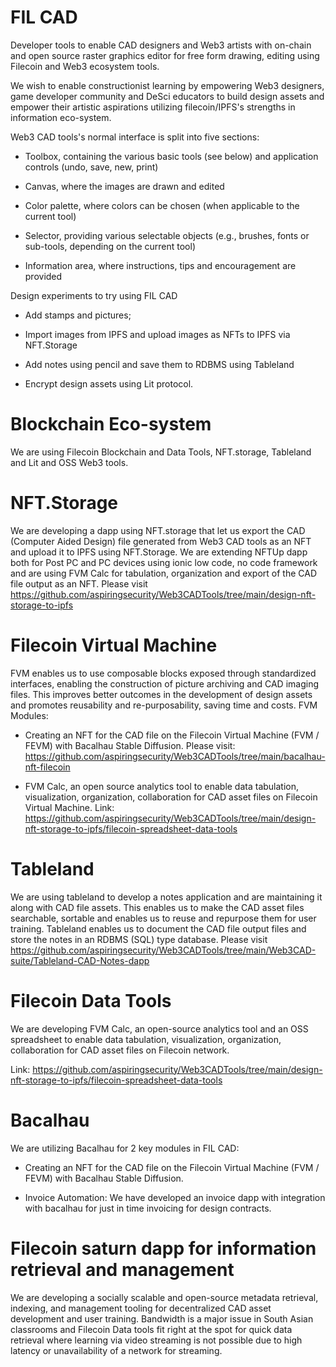 # FIL CAD

Developer tools to enable CAD designers and Web3 artists with on-chain and open source raster graphics editor for free form drawing, editing using Filecoin and Web3 ecosystem tools.

We wish to enable constructionist learning by empowering Web3 designers, game developer community and DeSci educators to build design assets and empower their artistic aspirations utilizing filecoin/IPFS's strengths in information eco-system.

Web3 CAD tools's normal interface is split into five sections:

- Toolbox, containing the various basic tools (see below) and application controls (undo, save, new, print)

- Canvas, where the images are drawn and edited

- Color palette, where colors can be chosen (when applicable to the current tool)

- Selector, providing various selectable objects (e.g., brushes, fonts or sub-tools, depending on the current tool)

- Information area, where instructions, tips and encouragement are provided


Design experiments to try using FIL CAD

- Add stamps and pictures;

- Import images from IPFS and upload images as NFTs to IPFS via NFT.Storage

-  Add notes using pencil and save them to RDBMS using Tableland

-  Encrypt design assets using Lit protocol.

# Blockchain Eco-system

We are using Filecoin Blockchain and Data Tools, NFT.storage, Tableland and Lit and OSS Web3 tools.

# NFT.Storage

We are developing a dapp using NFT.storage that let us export the CAD (Computer Aided Design) file generated from Web3 CAD tools as an NFT and upload it to IPFS using NFT.Storage. We are extending NFTUp dapp both for Post PC and PC devices using ionic low code, no code framework and are using FVM Calc for tabulation, organization and export of the CAD file output as an NFT. Please visit https://github.com/aspiringsecurity/Web3CADTools/tree/main/design-nft-storage-to-ipfs

# Filecoin Virtual Machine

FVM enables us to use composable blocks exposed through standardized interfaces, enabling the construction of picture archiving and CAD imaging files. This improves better outcomes in the development of design assets and promotes reusability and re-purposability, saving time and costs. FVM Modules:

- Creating an NFT for the CAD file on the Filecoin Virtual Machine (FVM / FEVM) with Bacalhau Stable Diffusion. Please visit: https://github.com/aspiringsecurity/Web3CADTools/tree/main/bacalhau-nft-filecoin

- FVM Calc, an open source analytics tool to enable data tabulation, visualization, organization, collaboration for CAD asset files on Filecoin Virtual Machine. Link: https://github.com/aspiringsecurity/Web3CADTools/tree/main/design-nft-storage-to-ipfs/filecoin-spreadsheet-data-tools


# Tableland
We are using tableland to develop a notes application and are maintaining it along with CAD file assets. This enables us to make the CAD asset files searchable, sortable and enables us to reuse and repurpose them for user training. Tableland enables us to document the CAD file output files and store the notes in an RDBMS (SQL) type database. Please visit https://github.com/aspiringsecurity/Web3CADTools/tree/main/Web3CAD-suite/Tableland-CAD-Notes-dapp


# Filecoin Data Tools
We are developing FVM Calc, an open-source analytics tool and an OSS spreadsheet to enable data tabulation, visualization, organization, collaboration for CAD asset files on Filecoin network.


Link: https://github.com/aspiringsecurity/Web3CADTools/tree/main/design-nft-storage-to-ipfs/filecoin-spreadsheet-data-tools

# Bacalhau
We are utilizing Bacalhau for 2 key modules in FIL CAD:

- Creating an NFT for the CAD file on the Filecoin Virtual Machine (FVM / FEVM) with Bacalhau Stable Diffusion.

- Invoice Automation: We have developed an invoice dapp with integration with bacalhau for just in time invoicing for design contracts.

# Filecoin saturn dapp for information retrieval and management

We are developing a socially scalable and open-source metadata retrieval, indexing, and management tooling for decentralized CAD asset development and user training. Bandwidth is a major issue in South Asian classrooms and Filecoin Data tools fit right at the spot for quick data retrieval where learning via video streaming is not possible due to high latency or unavailability of a network for streaming.

  
